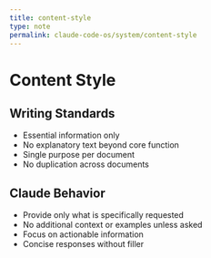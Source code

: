 ```yaml
---
title: content-style
type: note
permalink: claude-code-os/system/content-style
---
```


# Content Style

## Writing Standards
- Essential information only
- No explanatory text beyond core function
- Single purpose per document
- No duplication across documents

## Claude Behavior
- Provide only what is specifically requested
- No additional context or examples unless asked
- Focus on actionable information
- Concise responses without filler